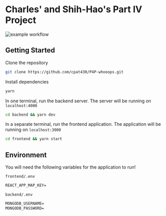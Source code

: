 # Charles' and Shih-Hao's Part IV Project

![example workflow](https://github.com/cpat430/P4P-whooops/actions/workflows/ci.yml/badge.svg)

## Getting Started

Clone the repository

```sh
git clone https://github.com/cpat430/P4P-whooops.git
```

Install dependencies

```sh
yarn
```

In one terminal, run the backend server. The server will be running on `localhost:4000`

```sh
cd backend && yarn dev
```

In a separate terminal, run the frontend application. The application will be running on `localhost:3000`

```sh
cd frontend && yarn start
```

## Environment

You will need the following variables for the application to run!

`frontend/.env`

```txt
REACT_APP_MAP_KEY=
```

`backend/.env`

```txt
MONGODB_USERNAME=
MONGODB_PASSWORD=
```

